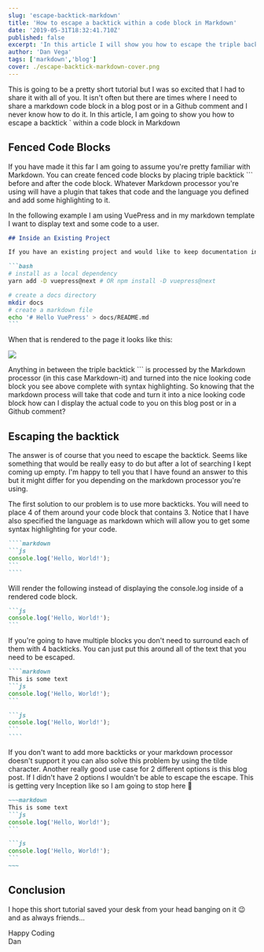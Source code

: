 ```yaml
---
slug: 'escape-backtick-markdown'
title: 'How to escape a backtick within a code block in Markdown'
date: '2019-05-31T18:32:41.710Z'
published: false
excerpt: 'In this article I will show you how to escape the triple backtick in a markdown code block so that you can display it in a post or a Github comment. '
author: 'Dan Vega'
tags: ['markdown','blog']
cover: ./escape-backtick-markdown-cover.png
---
```



This is going to be a pretty short tutorial but I was so excited that I had to share it with all of you. It isn't often but there are times where I need to share a markdown code block in a blog post or in a Github comment and I never know how to do it. In this article, I am going to show you how to escape a backtick ` within a code block in Markdown

## Fenced Code Blocks

If you have made it this far I am going to assume you're pretty familiar with Markdown. You can create fenced code blocks by placing triple backtick ``` before and after the code block. Whatever Markdown processor you're using will have a plugin that takes that code and the language you defined and add some highlighting to it.

In the following example I am using VuePress and in my markdown template I want to display text and some code to a user.

````markdown
## Inside an Existing Project

If you have an existing project and would like to keep documentation inside the project, you should install VuePress as a local dependency. This setup also allows you to use CI or services like Netlify for automatic deployment on push.

```bash
# install as a local dependency
yarn add -D vuepress@next # OR npm install -D vuepress@next

# create a docs directory
mkdir docs
# create a markdown file
echo '# Hello VuePress' > docs/README.md
```
````

When that is rendered to the page it looks like this:

![](./output-1a5ea040-ca04-47a1-aff6-a5e4467bfb1a.png)

Anything in between the triple backtick ``` is processed by the Markdown processor (in this case Markdown-it) and turned into the nice looking code block you see above complete with syntax highlighting. So knowing that the markdown process will take that code and turn it into a nice looking code block how can I display the actual code to you on this blog post or in a Github comment?

## Escaping the backtick

The answer is of course that you need to escape the backtick. Seems like something that would be really easy to do but after a lot of searching I kept coming up empty. I'm happy to tell you that I have found an answer to this but it might differ for you depending on the markdown processor you're using.

The first solution to our problem is to use more backticks. You will need to place 4 of them around your code block that contains 3. Notice that I have also specified the language as markdown which will allow you to get some syntax highlighting for your code.

~~~markdown
````markdown
```js
console.log('Hello, World!');
```
````
~~~~

Will render the following instead of displaying the console.log inside of a rendered code block.

````markdown
```js
console.log('Hello, World!');
```
````

If you're going to have multiple blocks you don't need to surround each of them with 4 backticks. You can just put this around all of the text that you need to be escaped.

~~~markdown
````markdown
This is some text
```js
console.log('Hello, World!');
```

```js
console.log('Hello, World!');
```
````
~~~

If you don't want to add more backticks or your markdown processor doesn't support it you can also solve this problem by using the tilde character. Another really good use case for 2 different options is this blog post. If I didn't have 2 options I wouldn't be able to escape the escape. This is getting very Inception like so I am going to stop here 🤯

````markdown
~~~markdown
This is some text
```js
console.log('Hello, World!');
```

```js
console.log('Hello, World!');
```
~~~
````

## Conclusion

I hope this short tutorial saved your desk from your head banging on it 😉and as always friends...

Happy Coding<br/>
Dan
